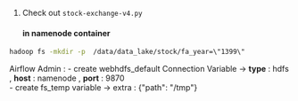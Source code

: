 

1. Check out  `stock-exchange-v4.py`

 

   #### in namenode container 
```bash
hadoop fs -mkdir -p  /data/data_lake/stock/fa_year=\"1399\"
```



   Airflow Admin : 
    -  create webhdfs_default Connection Variable -> **type** : hdfs , **host** : namenode , **port** : 9870  
    -  create fs_temp variable -> extra : {"path": "/tmp"}



   





 

